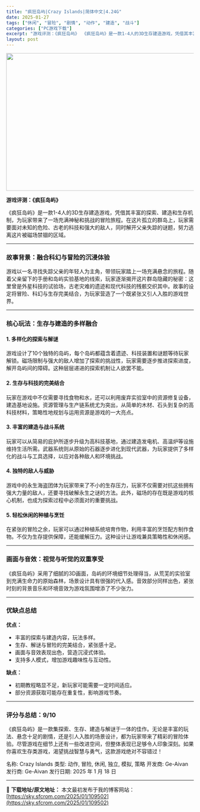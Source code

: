 ```yaml
---
title: "疯狂岛屿|Crazy Islands|简体中文|4.24G"
date: 2025-01-27
tags: ["休闲", "冒险", "剧情", "动作", "建造", "战斗"]
categories: ["PC游戏下载"]
excerpt: "游戏评测：《疯狂岛屿》 《疯狂岛屿》是一款1-4人的3D生存建造游戏，凭借其丰富的探索、建造和生存机制，为玩家带来了一场充满神秘和挑战的冒险旅程。在这片孤立的群岛上，玩家需要面对未知的危险、古老的科技和强大的敌人，同时解开父亲失踪的谜题，努力逃离这片被磁场禁锢的区域。 故事背景：融合科幻与冒险的沉浸&hellip;"
layout: post
---
```


<img class="aligncenter size-full wp-image-109503" src="https://sky.sfcrom.com/wp-content/uploads/2025/01/2025012702471763.webp" alt="" width="660" height="370" />

<strong>游戏评测：《疯狂岛屿》</strong>

《疯狂岛屿》是一款1-4人的3D生存建造游戏，凭借其丰富的探索、建造和生存机制，为玩家带来了一场充满神秘和挑战的冒险旅程。在这片孤立的群岛上，玩家需要面对未知的危险、古老的科技和强大的敌人，同时解开父亲失踪的谜题，努力逃离这片被磁场禁锢的区域。

<hr />

<h3><strong>故事背景：融合科幻与冒险的沉浸体验</strong></h3>
游戏以一名寻找失踪父亲的年轻人为主角，带领玩家踏上一场充满悬念的旅程。随着父亲留下的手册和岛屿实验基地的线索，玩家逐渐揭开这片群岛隐藏的秘密：这里曾是外星科技的试验场，古老灾难的遗迹和现代科技的残骸交织其中。故事的设定将冒险、科幻与生存完美结合，为玩家营造了一个既紧张又引人入胜的游戏世界。

<hr />

<h3><strong>核心玩法：生存与建造的多样融合</strong></h3>
<h4><strong>1. 多样化的探索与解谜</strong></h4>
游戏设计了10个独特的岛屿，每个岛屿都蕴含着遗迹、科技装置和谜题等待玩家解锁。磁场限制与强大的敌人增加了探索的挑战性，玩家需要逐步推进探索进度，解开岛屿间的障碍。这种层层递进的探索机制让人欲罢不能。
<h4><strong>2. 生存与科技的完美结合</strong></h4>
玩家在游戏中不仅需要寻找食物和水，还可以利用废弃实验室中的资源修复设备，建造基地设施。资源管理与生产链系统尤为突出，从简单的木材、石头到复杂的高科技材料，策略性地规划与运用资源是游戏的一大亮点。
<h4><strong>3. 丰富的建造与战斗系统</strong></h4>
玩家可以从简易的庇护所逐步升级为高科技基地，通过建造发电机、高温炉等设施维持生活所需。武器系统则从原始的石器逐步进化到现代武器，为玩家提供了多样化的战斗与工具选择，以应对各种敌人和环境挑战。
<h4><strong>4. 独特的敌人与威胁</strong></h4>
游戏中的永生海盗团体为玩家带来了不小的生存压力，玩家不仅需要对抗这些拥有强大力量的敌人，还要寻找破解永生之谜的方法。此外，磁场的存在既是游戏的核心机制，也成为探索过程中必须面对的重要挑战。
<h4><strong>5. 轻松休闲的种植与烹饪</strong></h4>
在紧张的冒险之余，玩家可以通过种植系统培育作物，利用丰富的烹饪配方制作食物。不仅为生存提供保障，还能缓解压力。这种设计让游戏兼具策略性和休闲感。

<hr />

<h3><strong>画面与音效：视觉与听觉的双重享受</strong></h3>
《疯狂岛屿》采用了细腻的3D画面，岛屿的环境细节处理得当，从荒芜的实验室到充满生命力的原始森林，场景设计具有很强的代入感。音效部分同样出色，紧张时刻的背景音乐和环境音效为游戏氛围增添了不少张力。

<hr />

<h3><strong>优缺点总结</strong></h3>
<strong>优点：</strong>
<ul>
 	<li>丰富的探索与建造内容，玩法多样。</li>
 	<li>生存、解谜与冒险的完美结合，紧张感十足。</li>
 	<li>画面与音效表现出色，营造沉浸式体验。</li>
 	<li>支持多人模式，增加游戏趣味性与互动性。</li>
</ul>
<strong>缺点：</strong>
<ul>
 	<li>初期教程略显不足，新玩家可能需要一定时间适应。</li>
 	<li>部分资源获取可能存在重复性，影响游戏节奏。</li>
</ul>

<hr />

<h3><strong>评分与总结：9/10</strong></h3>
《疯狂岛屿》是一款集探索、生存、建造与解谜于一体的佳作。无论是丰富的玩法、悬念十足的剧情，还是引人入胜的场景设计，都为玩家带来了精彩的冒险体验。尽管游戏在细节上还有一些改进空间，但整体表现已足够令人印象深刻。如果你喜欢生存类游戏，渴望挑战智慧与勇气，这款游戏绝对不容错过！

名称: Crazy Islands
类型: 动作, 冒险, 休闲, 独立, 模拟, 策略
开发商: Ge-Aivan
发行商: Ge-Aivan
发行日期: 2025 年 1 月 18 日

---
📖 **下载地址/原文地址：** 本文最初发布于我的博客网站：[https://sky.sfcrom.com/2025/01/109502](https://sky.sfcrom.com/2025/01/109502)
